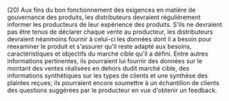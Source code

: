 (20) Aux fins du bon fonctionnement des exigences en matière de gouvernance des produits, les distributeurs devraient régulièrement informer les producteurs de leur expérience des produits. S'ils ne devraient pas être tenus de déclarer chaque vente au producteur, les distributeurs devraient néanmoins fournir à celui-ci les données dont il a besoin pour réexaminer le produit et s'assurer qu'il reste adapté aux besoins, caractéristiques et objectifs du marché cible qu'il a défini. Entre autres informations pertinentes, ils pourraient lui fournir des données sur le montant des ventes réalisées en dehors dudit marché cible, des informations synthétiques sur les types de clients et une synthèse des plaintes reçues; ils pourraient encore soumettre à un échantillon de clients des questions suggérées par le producteur en vue d'obtenir un feedback.